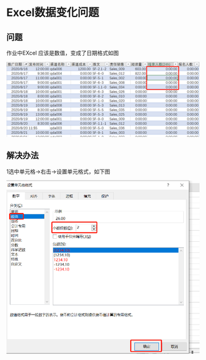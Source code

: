 # Excel数据变化问题

## 问题

作业中EXcel 应该是数值，变成了日期格式如图

![y5](../.gitbook/assets/y5.png)

## 解决办法

1选中单元格-&gt;右击-&gt;设置单元格式，如下图

![y4](../.gitbook/assets/y4.png)

